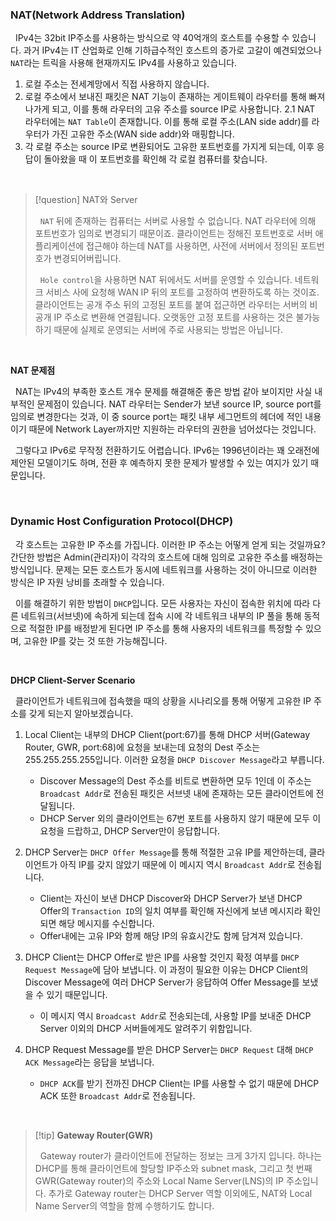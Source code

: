 ### NAT(Network Address Translation)

&nbsp;&nbsp;IPv4는 32bit IP주소를 사용하는 방식으로 약 40억개의 호스트를 수용할 수 있습니다. 과거 IPv4는 IT 산업화로 인해 기하급수적인 호스트의 증가로 고갈이 예견되었으나 `NAT`라는 트릭을 사용해 현재까지도 IPv4를 사용하고 있습니다.

1. 로컬 주소는 전세계망에서 직접 사용하지 않습니다.
2. 로컬 주소에서 보내진 패킷은 NAT 기능이 존재하는 게이트웨이 라우터를 통해 빠져나가게 되고, 이를 통해 라우터의 고유 주소를 source IP로 사용합니다.
2.1 NAT 라우터에는 `NAT Table`이 존재합니다. 이를 통해 로컬 주소(LAN side addr)를 라우터가 가진 고유한 주소(WAN side addr)와 매핑합니다.
3. 각 로컬 주소는 source IP로 변환되어도 고유한 포트번호를 가지게 되는데, 이후 응답이 돌아왔을 때 이 포트번호를 확인해 각 로컬 컴퓨터를 찾습니다.

<br>

> [!question] NAT와 Server
> 
> &nbsp;&nbsp;`NAT` 뒤에 존재하는 컴퓨터는 서버로 사용할 수 없습니다. NAT 라우터에 의해 포트번호가 임의로 변경되기 때문이죠. 클라이언트는 정해진 포트번호로 서버 애플리케이션에 접근해야 하는데 NAT를 사용하면, 사전에 서버에서 정의된 포트번호가 변경되어버립니다.
>
> &nbsp;&nbsp;`Hole control`을 사용하면 NAT 뒤에서도 서버를 운영할 수 있습니다. 네트워크 서비스 사에 요청해 WAN IP 뒤의 포트를 고정하여 변환하도록 하는 것이죠. 클라이언트는 공개 주소 뒤의 고정된 포트를 붙여 접근하면 라우터는 서버의 비공개 IP 주소로 변환해 연결됩니다. 오랫동안 고정 포트를 사용하는 것은 불가능하기 때문에 실제로 운영되는 서버에 주로 사용되는 방법은 아닙니다.

<br>

**NAT 문제점**

&nbsp;&nbsp;NAT는 IPv4의 부족한 호스트 개수 문제를 해결해준 좋은 방법 같아 보이지만 사실 내부적인 문제점이 있습니다. NAT 라우터는 Sender가 보낸 source IP, source port를 임의로 변경한다는 것과, 이 중 source port는 패킷 내부 세그먼트의 헤더에 적인 내용이기 때문에 Network Layer까지만 지원하는 라우터의 권한을 넘어섰다는 것입니다.

&nbsp;&nbsp;그렇다고 IPv6로 무작정 전환하기도 어렵습니다. IPv6는 1996년이라는 꽤 오래전에 제안된 모델이기도 하며, 전환 후 예측하지 못한 문제가 발생할 수 있는 여지가 있기 때문입니다.

<br>

### Dynamic Host Configuration Protocol(DHCP)

&nbsp;&nbsp;각 호스트는 고유한 IP 주소를 가집니다. 이러한 IP 주소는 어떻게 얻게 되는 것일까요? 간단한 방법은 Admin(관리자)이 각각의 호스트에 대해 임의로 고유한 주소를 배정하는 방식입니다. 문제는 모든 호스트가 동시에 네트워크를 사용하는 것이 아니므로 이러한 방식은 IP 자원 낭비를 초래할 수 있습니다.

&nbsp;&nbsp;이를 해결하기 위한 방법이 `DHCP`입니다. 모든 사용자는 자신이 접속한 위치에 따라 다른 네트워크(서브넷)에 속하게 되는데 접속 시에 각 네트워크 내부의 IP 풀을 통해 동적으로 적절한 IP를 배정받게 된다면 IP 주소를 통해 사용자의 네트워크를 특정할 수 있으며, 고유한 IP를 갖는 것 또한 가능해집니다.

<br>

**DHCP Client-Server Scenario**

&nbsp;&nbsp;클라이언트가 네트워크에 접속했을 때의 상황을 시나리오를 통해 어떻게 고유한 IP 주소를 갖게 되는지 알아보겠습니다.

1. Local Client는 내부의 DHCP Client(port:67)를 통해 DHCP 서버(Gateway Router, GWR, port:68)에 요청을 보내는데 요청의 Dest 주소는 255.255.255.255입니다. 이러한 요청을 `DHCP Discover Message`라고 부릅니다.
    - Discover Message의 Dest 주소를 비트로 변환하면 모두 1인데 이 주소는 `Broadcast Addr`로 전송된 패킷은 서브넷 내에 존재하는 모든 클라이언트에 전달됩니다.
    - DHCP Server 외의 클라이언트는 67번 포트를 사용하지 않기 때문에 모두 이 요청을 드랍하고, DHCP Server만이 응답합니다.

2. DHCP Server는 `DHCP Offer Message`를 통해 적절한 고유 IP를 제안하는데, 클라이언트가 아직 IP를 갖지 않았기 때문에 이 메시지 역시 `Broadcast Addr`로 전송됩니다.
    - Client는 자신이 보낸 DHCP Discover와 DHCP Server가 보낸 DHCP Offer의 `Transaction ID`의 일치 여부를 확인해 자신에게 보낸 메시지라 확인되면 해당 메시지를 수신합니다.
    - Offer내에는 고유 IP와 함께 해당 IP의 유효시간도 함께 담겨져 있습니다.

3. DHCP Client는 DHCP Offer로 받은 IP를 사용할 것인지 확정 여부를 `DHCP Request Message`에 담아 보냅니다. 이 과정이 필요한 이유는 DHCP Client의 Discover Message에 여러 DHCP Server가 응답하여 Offer Message를 보냈을 수 있기 때문입니다.
    - 이 메시지 역시 `Broadcast Addr`로 전송되는데, 사용할 IP를 보내준 DHCP Server 이외의 DHCP 서버들에게도 알려주기 위함입니다.

4. DHCP Request Message를 받은 DHCP Server는 `DHCP Request` 대해 `DHCP ACK Message`라는 응답을 보냅니다.
    - `DHCP ACK`를 받기 전까진 DHCP Client는 IP를 사용할 수 없기 때문에 DHCP ACK 또한 `Broadcast Addr`로 전송됩니다.

<br>

> [!tip] **Gateway Router(GWR)**
>
> &nbsp;&nbsp;Gateway router가 클라이언트에 전달하는 정보는 크게 3가지 입니다. 하나는 DHCP를 통해 클라이언트에 할당할 IP주소와 subnet mask, 그리고 첫 번째 GWR(Gateway router)의 주소와 Local Name Server(LNS)의 IP 주소입니다. 추가로 Gateway router는 DHCP Server 역할 이외에도, NAT와 Local Name Server의 역할을 함께 수행하기도 합니다.